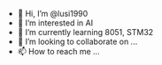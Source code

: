 - 👋 Hi, I’m @lusi1990
- 👀 I’m interested in AI
- 🌱 I’m currently learning 8051, STM32
- 💞️ I’m looking to collaborate on ...
- 📫 How to reach me ...

<!---
lusi1990/lusi1990 is a ✨ special ✨ repository because its `README.md` (this file) appears on your GitHub profile.
You can click the Preview link to take a look at your changes.
--->
